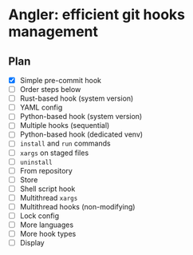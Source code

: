# Angler: efficient git hooks management

## Plan

- [x] Simple pre-commit hook
- [ ] Order steps below
- [ ] Rust-based hook (system version)
- [ ] YAML config
- [ ] Python-based hook (system version)
- [ ] Multiple hooks (sequential)
- [ ] Python-based hook (dedicated venv)
- [ ] `install` and `run` commands
- [ ] `xargs` on staged files
- [ ] `uninstall`
- [ ] From repository
- [ ] Store
- [ ] Shell script hook
- [ ] Multithread `xargs`
- [ ] Multithread hooks (non-modifying)
- [ ] Lock config
- [ ] More languages
- [ ] More hook types
- [ ] Display
